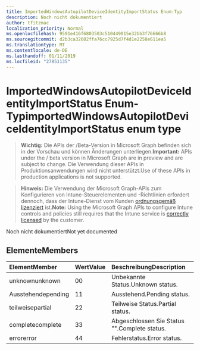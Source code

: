 ```yaml
---
title: ImportedWindowsAutopilotDeviceIdentityImportStatus Enum-Typ
description: Noch nicht dokumentiert
author: tfitzmac
localization_priority: Normal
ms.openlocfilehash: 9591e416f6803503c510449015e32bb3f76666b8
ms.sourcegitcommit: d2b3ca32602ffa76cc7925d7f4d1e2258e611ea5
ms.translationtype: MT
ms.contentlocale: de-DE
ms.lasthandoff: 01/11/2019
ms.locfileid: "27851135"
---
```

# <a name="importedwindowsautopilotdeviceidentityimportstatus-enum-type"></a><span data-ttu-id="9118a-103">ImportedWindowsAutopilotDeviceIdentityImportStatus Enum-Typ</span><span class="sxs-lookup"><span data-stu-id="9118a-103">importedWindowsAutopilotDeviceIdentityImportStatus enum type</span></span>

> <span data-ttu-id="9118a-104">**Wichtig:** Die APIs der /Beta-Version in Microsoft Graph befinden sich in der Vorschau und können Änderungen unterliegen.</span><span class="sxs-lookup"><span data-stu-id="9118a-104">**Important:** APIs under the / beta version in Microsoft Graph are in preview and are subject to change.</span></span> <span data-ttu-id="9118a-105">Die Verwendung dieser APIs in Produktionsanwendungen wird nicht unterstützt.</span><span class="sxs-lookup"><span data-stu-id="9118a-105">Use of these APIs in production applications is not supported.</span></span>

> <span data-ttu-id="9118a-106">**Hinweis:** Die Verwendung der Microsoft Graph-APIs zum Konfigurieren von Intune-Steuerelementen und -Richtlinien erfordert dennoch, dass der Intune-Dienst vom Kunden [ordnungsgemäß lizenziert](https://go.microsoft.com/fwlink/?linkid=839381) ist.</span><span class="sxs-lookup"><span data-stu-id="9118a-106">**Note:** Using the Microsoft Graph APIs to configure Intune controls and policies still requires that the Intune service is [correctly licensed](https://go.microsoft.com/fwlink/?linkid=839381) by the customer.</span></span>

<span data-ttu-id="9118a-107">Noch nicht dokumentiert</span><span class="sxs-lookup"><span data-stu-id="9118a-107">Not yet documented</span></span>
## <a name="members"></a><span data-ttu-id="9118a-108">Elemente</span><span class="sxs-lookup"><span data-stu-id="9118a-108">Members</span></span>
|<span data-ttu-id="9118a-109">Element</span><span class="sxs-lookup"><span data-stu-id="9118a-109">Member</span></span>|<span data-ttu-id="9118a-110">Wert</span><span class="sxs-lookup"><span data-stu-id="9118a-110">Value</span></span>|<span data-ttu-id="9118a-111">Beschreibung</span><span class="sxs-lookup"><span data-stu-id="9118a-111">Description</span></span>|
|:---|:---|:---|
|<span data-ttu-id="9118a-112">unknown</span><span class="sxs-lookup"><span data-stu-id="9118a-112">unknown</span></span>|<span data-ttu-id="9118a-113">0</span><span class="sxs-lookup"><span data-stu-id="9118a-113">0</span></span>|<span data-ttu-id="9118a-114">Unbekannte Status.</span><span class="sxs-lookup"><span data-stu-id="9118a-114">Unknown status.</span></span>|
|<span data-ttu-id="9118a-115">Ausstehende</span><span class="sxs-lookup"><span data-stu-id="9118a-115">pending</span></span>|<span data-ttu-id="9118a-116">1</span><span class="sxs-lookup"><span data-stu-id="9118a-116">1</span></span>|<span data-ttu-id="9118a-117">Ausstehend.</span><span class="sxs-lookup"><span data-stu-id="9118a-117">Pending status.</span></span>|
|<span data-ttu-id="9118a-118">teilweise</span><span class="sxs-lookup"><span data-stu-id="9118a-118">partial</span></span>|<span data-ttu-id="9118a-119">2</span><span class="sxs-lookup"><span data-stu-id="9118a-119">2</span></span>|<span data-ttu-id="9118a-120">Teilweise Status.</span><span class="sxs-lookup"><span data-stu-id="9118a-120">Partial status.</span></span>|
|<span data-ttu-id="9118a-121">complete</span><span class="sxs-lookup"><span data-stu-id="9118a-121">complete</span></span>|<span data-ttu-id="9118a-122">3</span><span class="sxs-lookup"><span data-stu-id="9118a-122">3</span></span>|<span data-ttu-id="9118a-123">Abgeschlossen Sie Status "".</span><span class="sxs-lookup"><span data-stu-id="9118a-123">Complete status.</span></span>|
|<span data-ttu-id="9118a-124">error</span><span class="sxs-lookup"><span data-stu-id="9118a-124">error</span></span>|<span data-ttu-id="9118a-125">4</span><span class="sxs-lookup"><span data-stu-id="9118a-125">4</span></span>|<span data-ttu-id="9118a-126">Fehlerstatus.</span><span class="sxs-lookup"><span data-stu-id="9118a-126">Error status.</span></span>|





